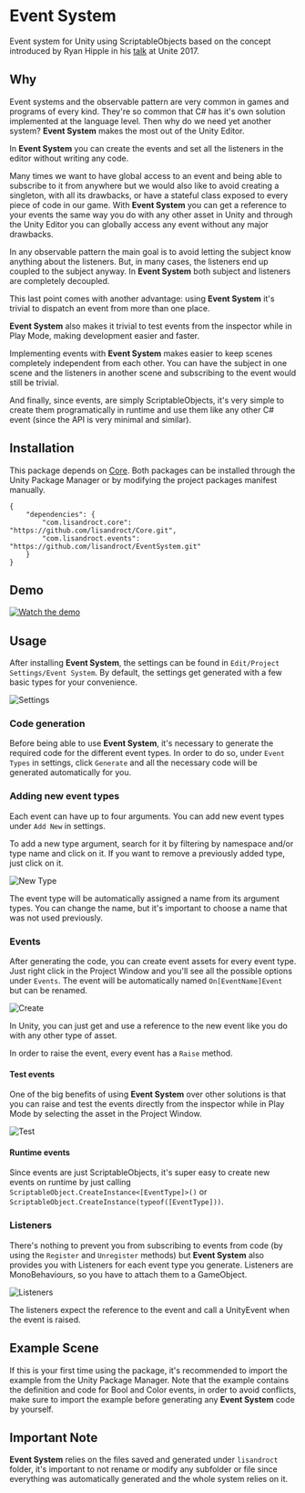 # Event System
Event system for Unity using ScriptableObjects based on the concept introduced by Ryan Hipple in his [talk](https://www.youtube.com/watch?v=raQ3iHhE_Kk) at Unite 2017.

## Why
Event systems and the observable pattern are very common in games and programs of every kind. They're so common that C# has it's own solution implemented at the language level. Then why do we need yet another system? **Event System** makes the most out of the Unity Editor.

In **Event System** you can create the events and set all the listeners in the editor without writing any code.

Many times we want to have global access to an event and being able to subscribe to it from anywhere but we would also like to avoid creating a singleton, with all its drawbacks, or have a stateful class exposed to every piece of code in our game. With **Event System** you can get a reference to your events the same way you do with any other asset in Unity and through the Unity Editor you can globally access any event without any major drawbacks.

In any observable pattern the main goal is to avoid letting the subject know anything about the listeners. But, in many cases, the listeners end up coupled to the subject anyway. In **Event System** both subject and listeners are completely decoupled.

This last point comes with another advantage: using **Event System** it's trivial to dispatch an event from more than one place.

**Event System**  also makes it trivial to test events from the inspector while in Play Mode, making development easier and faster.

Implementing events with **Event System** makes easier to keep scenes completely independent from each other. You can have the subject in one scene and the listeners in another scene and subscribing to the event would still be trivial.

And finally, since events, are simply ScriptableObjects, it's very simple to create them programatically in runtime and use them like any other C# event (since the API is very minimal and similar).

## Installation
This package depends on [Core](https://github.com/lisandroct/Core). Both packages can be installed through the Unity Package Manager or by modifying the project packages manifest manually.
```
{
    "dependencies": {
        "com.lisandroct.core": "https://github.com/lisandroct/Core.git",
        "com.lisandroct.events": "https://github.com/lisandroct/EventSystem.git"
    }
}
```

## Demo
[![Watch the demo](Readme~/00.png "Watch the demo")](https://youtu.be/fPYVs0fG6IM)

## Usage
After installing **Event System**, the settings can be found in `Edit/Project Settings/Event System`. By default, the settings get generated with a few basic types for your convenience.

![Settings](Readme~/01.png "Settings")

### Code generation
Before being able to use **Event System**, it's necessary to generate the required code for the different event types. In order to do so, under `Event Types` in settings, click `Generate` and all the necessary code will be generated automatically for you.

### Adding new event types
Each event can have up to four arguments. You can add new event types under `Add New` in settings.

To add a new type argument, search for it by filtering by namespace and/or type name and click on it. If you want to remove a previously added type, just click on it.

![New Type](Readme~/02.png "New Type")

The event type will be automatically assigned a name from its argument types. You can change the name, but it's important to choose a name that was not used previously.

### Events
After generating the code, you can create event assets for every event type. Just right click in the Project Window and you'll see all the possible options under `Events`. The event will be automatically named `On[EventName]Event` but can be renamed.

![Create](Readme~/03.png "Create")

In Unity, you can just get and use a reference to the new event like you do with any other type of asset.

In order to raise the event, every event has a `Raise` method.

#### Test events
One of the big benefits of using **Event System** over other solutions is that you can raise and test the events directly from the inspector while in Play Mode by selecting the asset in the Project Window.

![Test](Readme~/04.png "Test")

#### Runtime events
Since events are just ScriptableObjects, it's super easy to create new events on runtime by just calling `ScriptableObject.CreateInstance<[EventType]>()` or `ScriptableObject.CreateInstance(typeof([EventType]))`.

### Listeners
There's nothing to prevent you from subscribing to events from code (by using the `Register` and `Unregister` methods) but **Event System** also provides you with Listeners for each event type you generate. Listeners are MonoBehaviours, so you have to attach them to a GameObject.

![Listeners](Readme~/05.png "Listeners")

The listeners expect the reference to the event and call a UnityEvent when the event is raised.

## Example Scene
If this is your first time using the package, it's recommended to import the example from the Unity Package Manager. Note that the example contains the definition and code for Bool and Color events, in order to avoid conflicts, make sure to import the example before generating any **Event System** code by yourself.

## Important Note
**Event System** relies on the files saved and generated under `lisandroct` folder, it's important to not rename or modify any subfolder or file since everything was automatically generated and the whole system relies on it.
